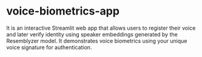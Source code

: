 # voice-biometrics-app
It is an interactive Streamlit web app that allows users to register their voice and later verify identity using speaker embeddings generated by the Resemblyzer model. It demonstrates voice biometrics using your unique voice signature for authentication.
